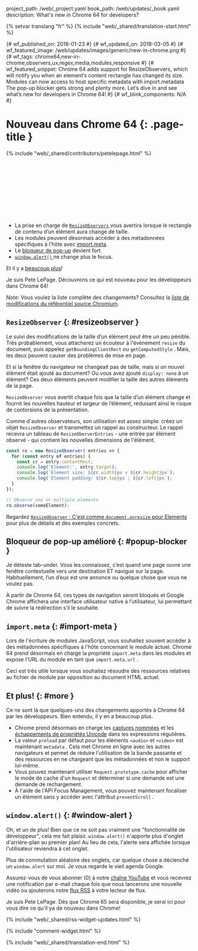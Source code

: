 project_path: /web/_project.yaml
book_path: /web/updates/_book.yaml
description: What's new in Chrome 64 for developers?

{% setvar translang "fr" %}
{% include "web/_shared/translation-start.html" %}

{# wf_published_on: 2018-01-23 #}
{# wf_updated_on: 2018-03-05 #}
{# wf_featured_image: /web/updates/images/generic/new-in-chrome.png #}
{# wf_tags: chrome64,new-in-chrome,observers,ux,regex,media,modules,responsive #}
{# wf_featured_snippet: Chrome 64 adds support for ResizeObservers, which will notify you when an element’s content rectangle has changed its size. Modules can now access to host specific metadata with import.metadata The pop-up blocker gets strong and plenty more. Let’s dive in and see what’s new for developers in Chrome 64! #}
{# wf_blink_components: N/A #}

# Nouveau dans Chrome 64 {: .page-title }

{% include "web/_shared/contributors/petelepage.html" %}

<div class="clearfix"></div>

<div class="video-wrapper">  <iframe class="devsite-embedded-youtube-video" data-video-id="y5sb-icqOyg"
          data-autohide="1" data-showinfo="0" frameborder="0" allowfullscreen>
  </iframe>
</div>

* La prise en charge de [`ResizeObservers` ](#resizeobserver) vous avertira lorsque le rectangle de contenu d’un élément aura changé de taille.
* Les modules peuvent désormais accéder à des métadonnées spécifiques à l’hôte avec [import.meta](#import-meta).
* Le [bloqueur de pop-up](#popup-blocker) devient fort.
* [`window.alert()` ](#window-alert) ne change plus le focus.

Et il y a [beaucoup plus](#more)!

Je suis Pete LePage. Découvrons ce qui est nouveau pour les développeurs dans Chrome 64!

<div class="clearfix"></div>

Note: Vous voulez la liste complète des changements? Consultez la [liste de modifications du référentiel source Chromium](https://chromium.googlesource.com/chromium/src/+log/63.0.3239.84..64.0.3282.140).

## `ResizeObserver` {: #resizeobserver }

Le suivi des modifications de la taille d’un élément peut être un peu pénible. Très probablement, vous attacherez un écouteur à l'événement `resize` du document, puis appelez `getBoundingClientRect` ou `getComputedStyle` . Mais, les deux peuvent causer des problèmes de mise en page.

Et si la fenêtre du navigateur ne changeait pas de taille, mais si un nouvel élément était ajouté au document? Ou vous avez ajouté `display: none` à un élément? Ces deux éléments peuvent modifier la taille des autres éléments de la page.

`ResizeObserver` vous avertit chaque fois que la taille d’un élément change et fournit les nouvelles hauteur et largeur de l’élément, réduisant ainsi le risque de contorsions de la présentation.

Comme d'autres observateurs, son utilisation est assez simple: créez un objet `ResizeObserver` et transmettez un rappel au constructeur. Le rappel recevra un tableau de `ResizeOberverEntries` - une entrée par élément observé - qui contient les nouvelles dimensions de l'élément.

```js
const ro = new ResizeObserver( entries => {
  for (const entry of entries) {
    const cr = entry.contentRect;
    console.log('Element:', entry.target);
    console.log(`Element size: ${cr.width}px × ${cr.height}px`);
    console.log(`Element padding: ${cr.top}px ; ${cr.left}px`);
  }
});

// Observe one or multiple elements
ro.observe(someElement);
```

Regardez [`ResizeObserver` : C'est comme `document.onresize` pour Elements](/web/updates/2016/10/resizeobserver) pour plus de détails et des exemples concrets.


## Bloqueur de pop-up amélioré {: #popup-blocker }

Je déteste tab-under. Vous les connaissez, c’est quand une page ouvre une fenêtre contextuelle vers une destination ET navigue sur la page. Habituellement, l’un d’eux est une annonce ou quelque chose que vous ne voulez pas.

À partir de Chrome 64, ces types de navigation seront bloqués et Google Chrome affichera une interface utilisateur native à l’utilisateur, lui permettant de suivre la redirection s’il le souhaite.


## `import.meta` {: #import-meta }

Lors de l'écriture de modules JavaScript, vous souhaitez souvent accéder à des métadonnées spécifiques à l'hôte concernant le module actuel. Chrome 64 prend désormais en charge la propriété `import.meta` dans les modules et expose l'URL du module en tant que `import.meta.url` .

Ceci est très utile lorsque vous souhaitez résoudre des ressources relatives au fichier de module par opposition au document HTML actuel.


## Et plus! {: #more }

Ce ne sont là que quelques-uns des changements apportés à Chrome 64 par les développeurs. Bien entendu, il y en a beaucoup plus.

* Chrome prend désormais en charge les [captures nommées](/web/updates/2017/07/upcoming-regexp-features#named_captures) et les [échappements de propriétés Unicode](/web/updates/2017/07/upcoming-regexp-features#unicode_property_escapes) dans les expressions régulières.
* La valeur `preload` par défaut pour les éléments `<audio>` et `<video>` est maintenant `metadata` . Cela met Chrome en ligne avec les autres navigateurs et permet de réduire l'utilisation de la bande passante et des ressources en ne chargeant que les métadonnées et non le support lui-même.
* Vous pouvez maintenant utiliser `Request.prototype.cache` pour afficher le mode de cache d'un `Request` et déterminer si une demande est une demande de rechargement.
* À l'aide de l'API Focus Management, vous pouvez maintenant focaliser un élément sans y accéder avec l'attribut `preventScroll` .

## `window.alert()` {: #window-alert }

Oh, et un de plus! Bien que ce ne soit pas vraiment une "fonctionnalité de développeur", cela me fait plaisir. `window.alert()` n'apporte plus d'onglet d'arrière-plan au premier plan! Au lieu de cela, l'alerte sera affichée lorsque l'utilisateur reviendra à cet onglet.

Plus de commutation aléatoire des onglets, car quelque chose a déclenché un `window.alert` sur moi. Je vous regarde le vieil agenda Google.


Assurez-vous de vous abonner (0) à notre [chaîne YouTube](https://goo.gl/6FP1a5) et vous recevrez une notification par e-mail chaque fois que nous lancerons une nouvelle vidéo ou ajouterons notre [flux RSS](https://www.youtube.com/user/ChromeDevelopers/) à votre lecteur de flux.


Je suis Pete LePage. Dès que Chrome 65 sera disponible, je serai ici pour vous dire ce qu’il ya de nouveau dans Chrome!

{% include "web/_shared/rss-widget-updates.html" %}

{% include "comment-widget.html" %}

{% include "web/_shared/translation-end.html" %}
